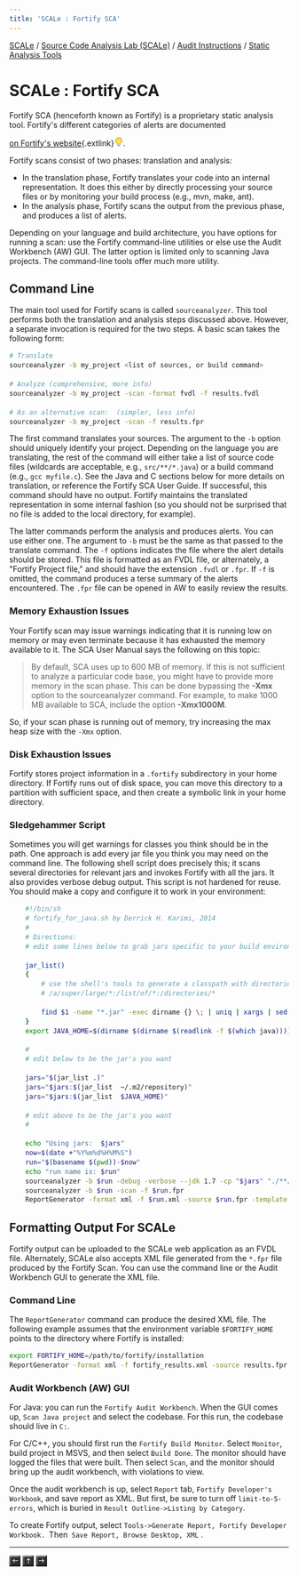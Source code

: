 ```yaml
---
title: 'SCALe : Fortify SCA'
---
```

 [SCALe](index.md) / [Source Code Analysis Lab (SCALe)](Welcome.md) / [Audit Instructions](Audit-Instructions.md) / [Static Analysis Tools](Static-Analysis-Tools.md)
<!-- <legal> -->
<!-- SCALe version r.6.2.2.2.A -->
<!--  -->
<!-- Copyright 2020 Carnegie Mellon University. -->
<!--  -->
<!-- NO WARRANTY. THIS CARNEGIE MELLON UNIVERSITY AND SOFTWARE ENGINEERING -->
<!-- INSTITUTE MATERIAL IS FURNISHED ON AN "AS-IS" BASIS. CARNEGIE MELLON -->
<!-- UNIVERSITY MAKES NO WARRANTIES OF ANY KIND, EITHER EXPRESSED OR -->
<!-- IMPLIED, AS TO ANY MATTER INCLUDING, BUT NOT LIMITED TO, WARRANTY OF -->
<!-- FITNESS FOR PURPOSE OR MERCHANTABILITY, EXCLUSIVITY, OR RESULTS -->
<!-- OBTAINED FROM USE OF THE MATERIAL. CARNEGIE MELLON UNIVERSITY DOES NOT -->
<!-- MAKE ANY WARRANTY OF ANY KIND WITH RESPECT TO FREEDOM FROM PATENT, -->
<!-- TRADEMARK, OR COPYRIGHT INFRINGEMENT. -->
<!--  -->
<!-- Released under a MIT (SEI)-style license, please see COPYRIGHT file or -->
<!-- contact permission@sei.cmu.edu for full terms. -->
<!--  -->
<!-- [DISTRIBUTION STATEMENT A] This material has been approved for public -->
<!-- release and unlimited distribution.  Please see Copyright notice for -->
<!-- non-US Government use and distribution. -->
<!--  -->
<!-- DM19-1274 -->
<!-- </legal> -->

SCALe : Fortify SCA
===================

Fortify SCA (henceforth known as Fortify) is a proprietary static
analysis tool.  Fortify's different categories of alerts are
documented

[on Fortify's website](https://www.microfocus.com/en-us/products/static-code-analysis-sast/overview){.extlink}![(lightbulb)](images/icons/emoticons/lightbulb_on.png).

Fortify scans consist of two phases: translation and analysis:

-   In the translation phase, Fortify translates your code into an
    internal representation. It does this either by directly processing
    your source files or by monitoring your build process (e.g., mvn,
    make, ant).
-   In the analysis phase, Fortify scans the output from the previous
    phase, and produces a list of alerts.

Depending on your language and build architecture, you have options for
running a scan: use the Fortify command-line utilities or else use the
Audit Workbench (AW) GUI. The latter option is limited only to scanning
Java projects. The command-line tools offer much more utility.

Command Line
------------

The main tool used for Fortify scans is called `sourceanalyzer`.  This
tool performs both the translation and analysis steps discussed above.
However, a separate invocation is required for the two steps. A basic
scan takes the following form:

```sh
# Translate
sourceanalyzer -b my_project <list of sources, or build command>

# Analyze (comprehensive, more info)
sourceanalyzer -b my_project -scan -format fvdl -f results.fvdl

# As an alternative scan:  (simpler, less info)
sourceanalyzer -b my_project -scan -f results.fpr
```

The first command translates your sources. The argument to the `-b`
option should uniquely identify your project.  Depending on the language
you are translating, the rest of the command will either take a list of
source code files (wildcards are acceptable, e.g.,
`src/**/*.java`) or a
build command (e.g.,
`gcc myfile.c`).  See
the Java and C sections below for more details on translation, or
reference the Fortify SCA User Guide. If successful, this command should
have no output. Fortify maintains the translated representation in some
internal fashion (so you should not be surprised that no file is added
to the local directory, for example).

The latter commands perform the analysis and produces alerts. You can
use either one. The argument to `-b` must be the same as that passed
to the translate command. The `-f` options indicates the file where
the alert details should be stored. This file is formatted as an FVDL
file, or alternately, a "Fortify Project file," and should have the
extension `.fvdl` or `.fpr`.  If `-f` is omitted, the command produces
a terse summary of the alerts encountered. The `.fpr` file can be
opened in AW to easily review the results.

### Memory Exhaustion Issues

Your Fortify scan may issue warnings indicating that it is running low
on memory or may even terminate because it has exhausted the memory
available to it.  The SCA User Manual says the following on this topic:

> By default, SCA uses up to 600 MB of memory. If this is not sufficient
> to analyze a particular code base, you might have to provide more
> memory in the scan phase. This can be done bypassing the **-Xmx**
> option to the sourceanalyzer command.  For example, to make 1000 MB
> available to SCA, include the option **-Xmx1000M**.

So, if your scan phase is running out of memory, try increasing the max
heap size with the `-Xmx` option.

### Disk Exhaustion Issues

Fortify stores project information in a `.fortify` subdirectory in your
home directory. If Fortify runs out of disk space, you can move this
directory to a partition with sufficient space, and then create a
symbolic link in your home directory.

### Sledgehammer Script

Sometimes you will get warnings for classes you think should be in the
path. One approach is add every jar file you think you may need on the
command line. The following shell script does precisely this; it scans
several directories for relevant jars and invokes Fortify with all the
jars. It also provides verbose debug output. This script is not hardened
for reuse. You should make a copy and configure it to work in your
environment:
```sh
    #!/bin/sh
    # fortify_for_java.sh by Derrick H. Karimi, 2014
    #
    # Directions:
    # edit some lines below to grab jars specific to your build environment

    jar_list()
    {
        # use the shell's tools to generate a classpath with directories and wildcards like this:
        # /a/super/large/*:/list/of/*:/directories/*

        find $1 -name "*.jar" -exec dirname {} \; | uniq | xargs | sed 's, ,/*:,g'
    }
    export JAVA_HOME=$(dirname $(dirname $(readlink -f $(which java))))

    #
    # edit below to be the jar's you want

    jars="$(jar_list .)"
    jars="$jars:$(jar_list  ~/.m2/repository)"
    jars="$jars:$(jar_list  $JAVA_HOME)"

    # edit above to be the jar's you want
    #

    echo "Using jars:  $jars"
    now=$(date +"%Y%m%d%H%M%S")
    run="$(basename $(pwd))-$now"
    echo "run name is: $run"
    sourceanalyzer -b $run -debug -verbose --jdk 1.7 -cp "$jars" "./**/*.java"
    sourceanalyzer -b $run -scan -f $run.fpr
    ReportGenerator -format xml -f $run.xml -source $run.fpr -template /opt/fortify/Core/config/reports/DeveloperWorkbook.xml
```
Formatting Output For SCALe
---------------------------

Fortify output can be uploaded to the SCALe web application as an FVDL
file.  Alternately, SCALe also accepts XML file generated from the
`*.fpr` file produced by the Fortify Scan. You can use the command
line or the Audit Workbench GUI to generate the XML file.

### Command Line

The `ReportGenerator` command can produce the desired XML file. The
following example assumes that the environment variable `$FORTIFY_HOME`
points to the directory where Fortify is installed:

```sh
export FORTIFY_HOME=/path/to/fortify/installation
ReportGenerator -format xml -f fortify_results.xml -source results.fpr -template $FORTIFY_HOME/Core/config/reports/DeveloperWorkbook.xml
```

### Audit Workbench (AW) GUI

For Java: you can run the `Fortify Audit Workbench`. When the GUI comes
up, `Scan Java project` and select the codebase. For this run, the
codebase should live in `C:`.

For C/C++, you should first run the `Fortify Build Monitor`.
Select `Monitor`, build project in MSVS, and then select `Build Done`.
The monitor should have logged the files that were built. Then
select `Scan`, and the monitor should bring up the audit workbench, with
violations to view.

Once the audit workbench is up,
select `Report` tab, `Fortify Developer's Workbook`, and save report as
XML. But first, be sure to turn off `limit-to-5-errors`, which is buried
in `Result Outline->Listing by Category`.

To create Fortify output,
select `Tools->Generate Report, Fortify Developer Workbook. `Then` Save Report, Browse Desktop, XML` .

------------------------------------------------------------------------

[![](attachments/arrow_left.png)](Coverity-Prevent.md)
[![](attachments/arrow_up.png)](Static-Analysis-Tools.md)
[![](attachments/arrow_right.png)](Cppcheck.md)
